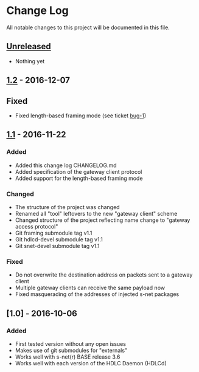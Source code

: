 # Change Log
All notable changes to this project will be documented in this file.

## [Unreleased]
- Nothing yet


## [1.2] - 2016-12-07
## Fixed
- Fixed length-based framing mode (see ticket [bug-1])


## [1.1] - 2016-11-22
### Added
- Added this change log CHANGELOG.md
- Added specification of the gateway client protocol
- Added support for the length-based framing mode

### Changed
- The structure of the project was changed
- Renamed all "tool" leftovers to the new "gateway client" scheme
- Changed structure of the project reflecting name change to "gateway access protocol"
- Git framing submodule tag v1.1
- Git hdlcd-devel submodule tag v1.1
- Git snet-devel submodule tag v1.1

### Fixed
- Do not overwrite the destination address on packets sent to a gateway client
- Multiple gateway clients can receive the same payload now
- Fixed masquerading of the addresses of injected s-net packages


## [1.0] - 2016-10-06
### Added
- First tested version without any open issues
- Makes use of git submodules for "externals"
- Works well with s-net(r) BASE release 3.6
- Works well with each version of the HDLC Daemon (HDLCd)

[Unreleased]: https://github.com/Strunzdesign/snet-gateway/compare/v1.2...HEAD
[1.2]: https://github.com/Strunzdesign/snet-gateway/compare/v1.1...v1.2
[1.1]: https://github.com/Strunzdesign/snet-gateway/compare/v1.0...v1.1

[bug-1]: https://github.com/Strunzdesign/snet-gateway/issues/1
